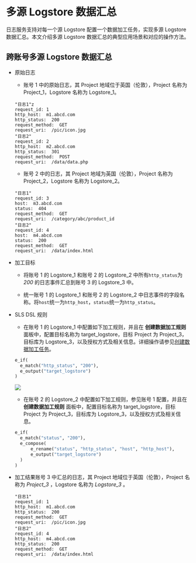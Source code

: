 # 多源 Logstore 数据汇总

日志服务支持对每一个源 Logstore 配置一个数据加工任务，实现多源 Logstore 数据汇总。本文介绍多源 Logstore 数据汇总的典型应用场景和对应的操作方法。

## 跨账号多源 Logstore 数据汇总

- 原始日志

  - 账号 1 中的原始日志，其 Project 地域位于英国（伦敦），Project 名称为 Project_1，Logstore 名称为 Logstore_1。

  ```
  "日志1"z
  request_id: 1
  http_host:  m1.abcd.com
  http_status:  200
  request_method:  GET
  request_uri:  /pic/icon.jpg
  "日志2"
  request_id: 2
  http_host:  m2.abcd.com
  http_status:  301
  request_method:  POST
  request_uri:  /data/data.php
  ```

  - 账号 2 中的日志，其 Project 地域为英国（伦敦），Project 名称为 Project_2，Logstore 名称为 Logstore_2。

  ```
  "日志1"
  request_id: 3
  host:  m3.abcd.com
  status:  404
  request_method:  GET
  request_uri:  /category/abc/product_id
  "日志2"
  request_id: 4
  host:  m4.abcd.com
  status:  200
  request_method:  GET
  request_uri:  /data/index.html
  ```

- 加工目标

  - 将账号 1 的 Logstore_1 和账号 2 的 Logstore_2 中所有`http_status`为 _200_ 的日志事件汇总到账号 3 的 Logstore_3 中。

  - 统一账号 1 的 Logstore_1 和账号 2 的 Logstore_2 中日志事件的字段名称。将`host`统一为`http_host`，`status`统一为`http_status`。

- SLS DSL 规则

  - 在账号 1 的 Logstore_1 中配置如下加工规则，并且在 **创建数据加工规则** 面板中，配置目标名称为 target_logstore，目标 Project 为 Project_3，目标库为 Logstore_3，以及授权方式及相关信息。详细操作请参见[创建数据加工任务](https://help.aliyun.com/document_detail/125615.htm?spm=a2c4g.11186623.2.4.6dfb6f4a6EWuGt#task-1181217)。

  ```python
  e_if(
  	e_match("http_status", "200"),
  	e_output("target_logstore")
  )
  ```

  ![](/img/dataprocessdemo/数据富化/存储目标.png)

  - 在账号 2 的 Logstore_2 中配置如下加工规则，参见账号 1 配置，并且在 **创建数据加工规则** 面板中，配置目标名称为 target_logstore，目标 Project 为 Project_3，目标库为 Logstore_3，以及授权方式及相关信息。

  ```python
  e_if(
  	e_match("status", "200"),
  	e_compose(
  		e_rename("status", "http_status", "host", "http_host"),
  		e_output("target_logstore")
  	)
  )
  ```

- 加工结果账号 3 中汇总的日志，其 Project 地域位于英国（伦敦），Project 名称为 _Project_3_ ，Logstore 名称为 _Logstore_3_ 。
  ```
  "日志1"
  request_id: 1
  http_host:  m1.abcd.com
  http_status:  200
  request_method:  GET
  request_uri:  /pic/icon.jpg
  "日志2"
  request_id: 4
  http_host:  m4.abcd.com
  http_status:  200
  request_method:  GET
  request_uri:  /data/index.html
  ```
